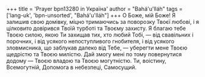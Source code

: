 +++
title = 'Prayer bpn13280 in Україна'
author = "Bahá'u'lláh"
tags = ['lang-uk', 'bpn-unsorted', "Bahá'u'lláh"]
+++
О Боже, мій Боже! Я залишив свою домівку, міцно тримаючись за поворозку Твоєї любові, і я цілковито довірився Твоїй турботі та Твоєму захисту. Я благаю тебе Твоєю силою, якою Ти захищав тих, хто любий Тобі, — від свавільних і порочних, і від усякого непоступливого гнобителя, і від усякого зловмисника, що заблукав далеко від Тебе, — уберегти мене Твоєю щедрістю та Твоєю милістю. Дай змогу мені по тому повернутися додому — Твоєю владою та Твоєю могутністю. Ти, воістину, Всемогутній, Допомога в небезпеці, Самосущий.
